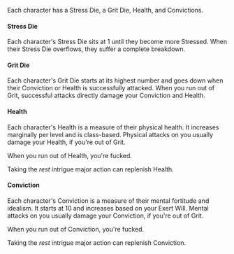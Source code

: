 Each character has a Stress Die, a Grit Die, Health, and Convictions.

#### Stress Die
Each character's Stress Die sits at 1 until they become more Stressed. When their Stress Die overflows, they suffer a complete breakdown.

#### Grit Die
Each character's Grit Die starts at its highest number and goes down when their Conviction or Health is successfully attacked. When you run out of Grit, successful attacks directly damage your Conviction and Health.

#### Health
Each character's Health is a measure of their physical health. It increases marginally per level and is class-based. Physical attacks on you usually damage your Health, if you're out of Grit.

When you run out of Health, you're fucked.

Taking the _rest_ intrigue major action can replenish Health.

#### Conviction
Each character's Conviction is a measure of their mental fortitude and idealism. It starts at 10 and increases based on your Exert Will. Mental attacks on you usually damage your Conviction, if you're out of Grit.

When you run out of Conviction, you're fucked.

Taking the _rest_ intrigue major action can replenish Conviction.
